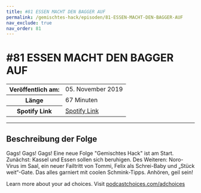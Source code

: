 ```yaml
---
title: #81 ESSEN MACHT DEN BAGGER AUF
permalink: /gemischtes-hack/episoden/81-ESSEN-MACHT-DEN-BAGGER-AUF
nav_exclude: true
nav_order: 81
---
```


# #81 ESSEN MACHT DEN BAGGER AUF
<table class="resp-table dcf-table dcf-table-responsive dcf-table-bordered dcf-table-striped dcf-w-100%">
                    <tbody>
                        <tr>
                            <th scope="row">Veröffentlich am:</th>
                            <td data-label="Veröffentlich am:">05. November 2019</td>
                        </tr>
                        <tr>
                            <th scope="row">Länge </th>
                            <td data-label="Länge ">67 Minuten</td>
                        </tr><tr>
                                <th scope="row">Spotify Link</th>
                                <td data-label="Spotify Link"><a href="https://open.spotify.com/episode/7v1wQU8Y5A4RUrzOokjRFB">Spotify Link</a></td>
                            </tr></tbody>
                </table>

***

## Beschreibung der Folge

<div>
<p>Gags! Gags! Gags! Eine neue Folge "Gemischtes Hack" ist am Start. Zunächst: Kassel und Essen sollen sich beruhigen. Des Weiteren: Noro-Virus im Saal, ein neuer Failtritt von Tommi, Felix als Schrei-Baby und „Stück weit“-Gate. Das alles garniert mit coolen Schmink-Tipps. Anhören, geil sein!</p><p> </p><p>Learn more about your ad choices. Visit <a href="https://podcastchoices.com/adchoices">podcastchoices.com/adchoices</a></p>  
</div>

